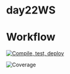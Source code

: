 # day22WS
# Workflow

[![Compile, test, deploy](https://github.com/tngye/day22WS/actions/workflows/main.yaml/badge.svg)](https://github.com/tngye/day22WS/actions/workflows/main.yaml)


![Coverage](https://dospaces.sgp1.digitaloceanspaces.com/coverage/day22WS/jacoco.svg)
